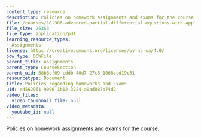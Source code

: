 ```yaml
---
content_type: resource
description: Policies on homework assignments and exams for the course.
file: /courses/18-306-advanced-partial-differential-equations-with-applications-fall-2009/ed56296190961b123224a0ad087b74d2_MIT18_306f09_assn01_PSetPolicies.pdf
file_size: 26353
file_type: application/pdf
learning_resource_types:
- Assignments
license: https://creativecommons.org/licenses/by-nc-sa/4.0/
ocw_type: OCWFile
parent_title: Assignments
parent_type: CourseSection
parent_uid: 58b8cf09-cddb-40d7-27c8-1068ccd19c51
resourcetype: Document
title: Policies regarding homeworks and Exams
uid: ed562961-9096-1b12-3224-a0ad087b74d2
video_files:
  video_thumbnail_file: null
video_metadata:
  youtube_id: null
---
```

Policies on homework assignments and exams for the course.